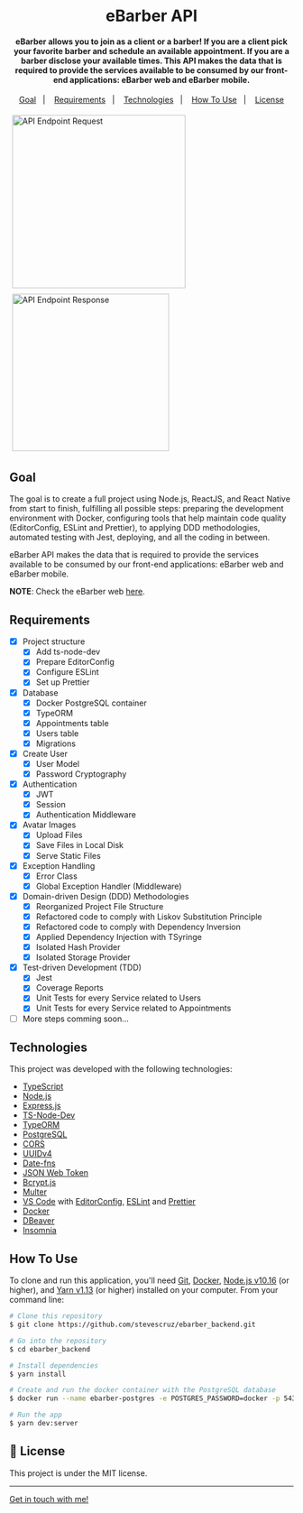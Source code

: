<h1 align="center">
    <br>
    eBarber API
</h1>

<h4 align="center">
  eBarber allows you to join as a client or a barber! If you are a client pick your favorite barber and schedule an available
	appointment. If you are a barber disclose your available times.
  This API makes the data that is required to provide the services available to be consumed by our front-end applications:
  eBarber web and eBarber mobile.
</h4>

<p align="center">
  <a href="#goal">Goal</a>&nbsp;&nbsp;&nbsp;|&nbsp;&nbsp;&nbsp;
  <a href="#requirements">Requirements</a>&nbsp;&nbsp;&nbsp;|&nbsp;&nbsp;&nbsp;
  <a href="#technologies">Technologies</a>&nbsp;&nbsp;&nbsp;|&nbsp;&nbsp;&nbsp;
  <a href="#how-to-use">How To Use</a>&nbsp;&nbsp;&nbsp;|&nbsp;&nbsp;&nbsp;
  <a href="#memo-license">License</a>
</p>

<div style="display: flex; flex-wrap: wrap;">
  <img style="margin: 5px" alt="API Endpoint Request" src="https://res.cloudinary.com/dmct8cfu9/image/upload/v1596000133/ebarber_api_endpoints1.png" width="306.85" />

  <img style="margin: 5px" alt="API Endpoint Response" src="https://res.cloudinary.com/dmct8cfu9/image/upload/v1596000133/ebarber_api_endpoints2.png" width="278.35" />
</div>

## Goal

The goal is to create a full project using Node.js, ReactJS, and React Native from start to finish, fulfilling all possible steps: preparing the development environment with Docker, configuring tools that help maintain code quality (EditorConfig, ESLint and Prettier), to applying DDD methodologies, automated testing with Jest, deploying, and all the coding in between.

eBarber API makes the data that is required to provide the services available to be consumed by our front-end applications:
  eBarber web and eBarber mobile.

**NOTE**: Check the eBarber web [here](https://github.com/stevescruz/ebarber_web).

## Requirements

- [x] Project structure
  - [x] Add ts-node-dev
  - [x] Prepare EditorConfig
  - [x] Configure ESLint
  - [x] Set up Prettier
- [x] Database
  - [x] Docker PostgreSQL container
  - [x] TypeORM
  - [x] Appointments table
  - [x] Users table
  - [x] Migrations
- [x] Create User
  - [x] User Model
  - [x] Password Cryptography
- [x] Authentication
  - [x] JWT
  - [x] Session
  - [x] Authentication Middleware
- [x] Avatar Images
  - [x] Upload Files
  - [x] Save Files in Local Disk
  - [x] Serve Static Files
- [x] Exception Handling
  - [x] Error Class
  - [x] Global Exception Handler (Middleware)
- [x] Domain-driven Design (DDD) Methodologies
  - [x] Reorganized Project File Structure
  - [x] Refactored code to comply with Liskov Substitution Principle
  - [x] Refactored code to comply with Dependency Inversion
  - [x] Applied Dependency Injection with TSyringe
  - [x] Isolated Hash Provider
  - [x] Isolated Storage Provider
- [x] Test-driven Development (TDD)
  - [x] Jest
  - [x] Coverage Reports
  - [x] Unit Tests for every Service related to Users
  - [x] Unit Tests for every Service related to Appointments
- [ ] More steps comming soon...

## Technologies

This project was developed with the following technologies:

-  [TypeScript](https://www.typescriptlang.org/)
-  [Node.js](https://nodejs.org/en/)
-  [Express.js](https://expressjs.com/)
-  [TS-Node-Dev](https://github.com/whitecolor/ts-node-dev)
-  [TypeORM](https://typeorm.io/#/)
-  [PostgreSQL](https://www.postgresql.org/)
-  [CORS](https://expressjs.com/en/resources/middleware/cors.html)
-  [UUIDv4](https://github.com/uuidjs/uuid)
-  [Date-fns](https://date-fns.org/)
-  [JSON Web Token](https://github.com/auth0/node-jsonwebtoken)
-  [Bcrypt.js](https://github.com/dcodeIO/bcrypt.js/)
-  [Multer](https://github.com/expressjs/multer)
-  [VS Code][vc] with [EditorConfig][vceditconfig], [ESLint][vceslint] and [Prettier][vcprettier]
-  [Docker](https://www.docker.com/)
-  [DBeaver](https://dbeaver.io/)
-  [Insomnia](https://insomnia.rest/)

## How To Use

To clone and run this application, you'll need [Git](https://git-scm.com), [Docker](https://www.docker.com/), [Node.js v10.16][nodejs] (or higher), and [Yarn v1.13][yarn] (or higher) installed on your computer. From your command line:

```bash
# Clone this repository
$ git clone https://github.com/stevescruz/ebarber_backend.git

# Go into the repository
$ cd ebarber_backend

# Install dependencies
$ yarn install

# Create and run the docker container with the PostgreSQL database
$ docker run --name ebarber-postgres -e POSTGRES_PASSWORD=docker -p 5432:5432 -d postgres

# Run the app
$ yarn dev:server
```

## :memo: License
This project is under the MIT license.

---

[Get in touch with me!](https://www.linkedin.com/in/stevescruz/)

[nodejs]: https://nodejs.org/
[yarn]: https://yarnpkg.com/
[vc]: https://code.visualstudio.com/
[vceditconfig]: https://marketplace.visualstudio.com/items?itemName=EditorConfig.EditorConfig
[vceslint]: https://marketplace.visualstudio.com/items?itemName=dbaeumer.vscode-eslint
[vcprettier]: https://marketplace.visualstudio.com/items?itemName=esbenp.prettier-vscode
